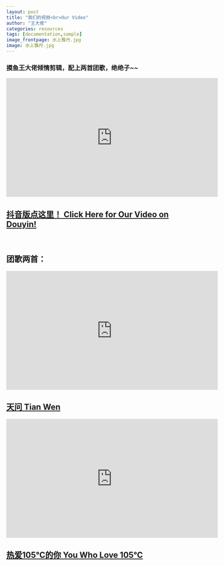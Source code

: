 ```yaml
---
layout: post
title: "我们的视频<br>Our Video"
author: "王大佬"
categories: resources
tags: [documentation,sample]
image_frontpage: 水上雅丹.jpg
image: 水上雅丹.jpg
---
```


### 摸鱼王大佬倾情剪辑，配上两首团歌，绝绝子~~

<iframe width="560" height="315" src='https://player.youku.com/embed/XNTE3MjE4Njc3Ng==' frameborder="0" allowfullscreen></iframe>

## [抖音版点这里！ Click Here for Our Video on Douyin!](https://v.douyin.com/eCqPv9T/)

<br>

## 团歌两首：

<iframe width="560" height="315" src="https://www.youtube.com/embed/53nrK_sxdbw" title="YouTube video player" frameborder="0" allow="accelerometer; autoplay; clipboard-write; encrypted-media; gyroscope; picture-in-picture" allowfullscreen></iframe>

## [天问 Tian Wen](https://www.bilibili.com/video/BV1WA411K7EN?share_source=copy_web)

<iframe width="560" height="315" src="https://www.youtube.com/embed/JXU153ck9Ao" title="YouTube video player" frameborder="0" allow="accelerometer; autoplay; clipboard-write; encrypted-media; gyroscope; picture-in-picture" allowfullscreen></iframe>

## [热爱105℃的你 You Who Love 105°C](https://y.qq.com/n/ryqq/player)


